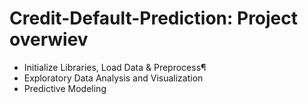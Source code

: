 # Credit-Default-Prediction: Project overwiev
- Initialize Libraries, Load Data & Preprocess¶
- Exploratory Data Analysis and Visualization
- Predictive Modeling
